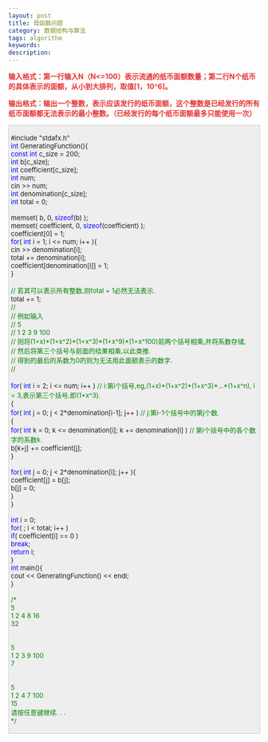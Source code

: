 ```yaml
---
layout: post
title: 母函数问题
category: 数据结构与算法
tags: algorithm
keywords: 
description: 
---
```


**<span
style="color:#e53333;">输入格式：第一行输入N（N\<=100）表示流通的纸币面额数量；第二行N个纸币的具体表示的面额，从小到大排列，取值[1，10\^6]。</span>**

**<span
style="color:#e53333;">输出格式：输出一个整数，表示应该发行的纸币面额，这个整数是已经发行的所有纸币面额都无法表示的最小整数。（已经发行的每个纸币面额最多只能使用一次）</span>**

 

<div
style="border-bottom:#cccccc 1px solid;border-left:#cccccc 1px solid;padding-bottom:4px;background-color:#eeeeee;padding-left:4px;width:98%;padding-right:5px;font-size:13px;word-break:break-all;border-top:#cccccc 1px solid;border-right:#cccccc 1px solid;padding-top:4px;">

\#include "stdafx.h"\
 <span style="color:#0000ff;">int</span> GeneratingFunction(){\
     <span style="color:#0000ff;">const</span> <span
style="color:#0000ff;">int</span> c\_size = 200;\
     <span style="color:#0000ff;">int</span> b[c\_size];\
     <span style="color:#0000ff;">int</span> coefficient[c\_size];\
     <span style="color:#0000ff;">int</span> num;\
     cin \>\> num;\
     <span style="color:#0000ff;">int</span> denomination[c\_size];\
     <span style="color:#0000ff;">int</span> total = 0;\
\
     memset( b, 0, <span style="color:#0000ff;">sizeof</span>(b) );\
     memset( coefficient, 0, <span
style="color:#0000ff;">sizeof</span>(coefficient) );\
     coefficient[0] = 1;\
     <span style="color:#0000ff;">for</span>( <span
style="color:#0000ff;">int</span> i = 1; i \<= num; i++ ){\
         cin \>\> denomination[i];\
         total += denomination[i];\
         coefficient[denomination[i]] = 1;\
     }\
\
     <span style="color:#008000;">//</span><span
style="color:#008000;"> 若其可以表示所有整数,则total + 1必然无法表示.</span><span
style="color:#008000;">\
 </span>    total += 1;\
     <span style="color:#008000;">//</span><span
style="color:#008000;">\
     </span><span style="color:#008000;">//</span><span
style="color:#008000;"> 例如输入\
     </span><span style="color:#008000;">//</span><span
style="color:#008000;"> 5\
     </span><span style="color:#008000;">//</span><span
style="color:#008000;"> 1 2 3 9 100\
     </span><span style="color:#008000;">//</span><span
style="color:#008000;"> 则将(1+x)\*(1+x\^2)\*(1+x\^3)\*(1+x\^9)\*(1+x\^100)前两个括号相乘,并将系数存储,\
     </span><span style="color:#008000;">//</span><span
style="color:#008000;"> 然后将第三个括号与前面的结果相乘,以此类推.\
     </span><span style="color:#008000;">//</span><span
style="color:#008000;"> 得到的最后的系数为0的则为无法用此面额表示的数字.\
     </span><span style="color:#008000;">//\
 </span>\
     <span style="color:#0000ff;">for</span>( <span
style="color:#0000ff;">int</span> i = 2; i \<= num; i++ )        <span
style="color:#008000;">//</span><span
style="color:#008000;"> i:第i个括号,eg,(1+x)\*(1+x\^2)\*(1+x\^3)\*...\*(1+x\^n), i = 3,表示第三个括号,即(1+x\^3).</span><span
style="color:#008000;">\
 </span>    {\
         <span style="color:#0000ff;">for</span>( <span
style="color:#0000ff;">int</span> j = 0; j \< 2\*denomination[i-1]; j++ )        <span
style="color:#008000;">//</span><span
style="color:#008000;"> j:第i-1个括号中的第j个数.</span><span
style="color:#008000;">\
 </span>        {\
             <span style="color:#0000ff;">for</span>( <span
style="color:#0000ff;">int</span> k = 0; k \<= denomination[i]; k += denomination[i] )    <span
style="color:#008000;">//</span><span
style="color:#008000;"> 第i个括号中的各个数字的系数k.</span><span
style="color:#008000;">\
 </span>                b[k+j] += coefficient[j];\
         }\
\
         <span style="color:#0000ff;">for</span>( <span
style="color:#0000ff;">int</span> j = 0; j \< 2\*denomination[i]; j++ ){\
             coefficient[j] = b[j];\
             b[j] = 0;\
         }\
     }\
\
     <span style="color:#0000ff;">int</span> i = 0;\
     <span style="color:#0000ff;">for</span>( ; i \< total; i++ )\
         <span style="color:#0000ff;">if</span>( coefficient[i] == 0 )\
             <span style="color:#0000ff;">break</span>;\
     <span style="color:#0000ff;">return</span> i;\
 }\
 <span style="color:#0000ff;">int</span> main(){\
     cout \<\< GeneratingFunction() \<\< endl;\
 }\
\
 <span style="color:#008000;">/\*</span><span style="color:#008000;">\
 5\
 1 2 4 8 16\
 32\
\
\
 5\
 1 2 3 9 100\
 7\
\
\
 5\
 1 2 4 7 100\
 15\
 请按任意键继续. . .\
 </span><span style="color:#008000;">\*/</span>

</div>






